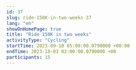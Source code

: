 ```yaml
---
id: 37
slug: ride-150K-in-two-weeks-37
lang: "en"
showOnHomePage: true
title: "Ride 150K in two weeks"
activityType: "Cycling"
startTime: 2023-09-10 05:00:00.0790000 +00:00
endTime: 2023-10-03 03:00:00.0790000 +00
participants: 15
---
```

